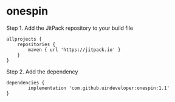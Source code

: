 # onespin

Step 1. Add the JitPack repository to your build file

	allprojects {
		repositories {
			maven { url 'https://jitpack.io' }
		}
	}
  
Step 2. Add the dependency

	dependencies {
	        implementation 'com.github.uindeveloper:onespin:1.1'
	}
